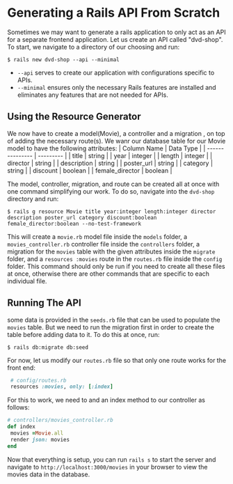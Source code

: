 # Generating a Rails API From Scratch

Sometimes we may want to generate a rails application to only act as an API for a separate frontend application. Let us create an API called "dvd-shop". To start, we navigate to a directory of our choosing and run:
```console
$ rails new dvd-shop --api --minimal
```
- `--api` serves to create our application with configurations specific to APIs.
- `--minimal` ensures only the necessary Rails features are installed and eliminates any features that are not needed for APIs.

## Using the Resource Generator
We now have to create a model(Movie), a controller and a migration , on top of adding the necessary route(s). We wanr our database table for our Movie model to have the following attributes:
| Column Name     | Data Type |
| --------------- | --------- |
| title           | string    |
| year            | integer   |
| length          | integer   |
| director        | string    |
| description     | string    |
| poster_url      | string    |
| category        | string    |
| discount        | boolean   |
| female_director | boolean   |

The model, controller, migration, and route can be created all at once with one command simplifying our work. To do so, navigate into the `dvd-shop` directory and run:
```console
$ rails g resource Movie title year:integer length:integer director description poster_url category discount:boolean female_director:boolean --no-test-framework
```
This will create a `movie.rb` model file inside the `models` folder, a `movies_controller.rb` controller file inside the `controllers` folder, a migration for the `movies` table with the given attributes inside the `migrate` folder, and a `resources :movies` route in the `routes.rb` file inside the `config` folder.
This command should only be run if you need to create all these files at once, otherwise there are other commands that are specific to each individual file.

## Running The API
some data is provided in the `seeds.rb` file that can be used to populate the `movies` table. But we need to run the migration first in order to create the table before adding data to it. To do this at once, run: 
```console
$ rails db:migrate db:seed
```
For now, let us modify our `routes.rb` file so that only one route works for the front end:
```rb
 # config/routes.rb
 resources :movies, only: [:index]
 ```
 For this to work, we need to and an index method to our controller as follows:
 ```rb
 # controllers/movies_controller.rb
 def index
  movies =Movie.all
  render json: movies
 end
 ```
 Now that everything is setup, you can run `rails s` to start the server and navigate to `http://localhost:3000/movies` in your browser to view the movies data in the database.
